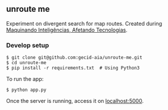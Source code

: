 ## unroute me

Experiment on divergent search for map routes. Created during [Maquinando Inteligências, Afetando Tecnologias](http://www.iea.usp.br/eventos/afetando-tecnologias-maquinando-inteligencias).


### Develop setup

```
$ git clone git@github.com:gecid-aia/unroute-me.git
$ cd unroute-me
$ pip install -r requirements.txt  # Using Python3
```

To run the app:

```
$ python app.py
```

Once the server is running, access it on [localhost:5000](http://localhost:5000/).
